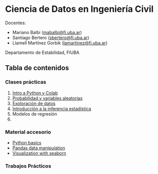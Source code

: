 # Ciencia de Datos en Ingeniería Civil
Docentes:
- Mariano Balbi (mabalbi@fi.uba.ar)
- Santiago Bertero (sbertero@fi.uba.ar)
- Llamell Martínez Gorbik (lamartinez@fi.uba.ar)

Departamento de Estabilidad, FIUBA

## Tabla de contenidos

### Clases prácticas

1. [Intro a Python y Colab](notebooks/practica_1.ipynb)
2. [Probabilidad y variables aleatorias](notebooks/practica_2.ipynb)
3. [Exploración de datos](notebooks/practica_3.ipynb)
4. [Introducción a la inferencia estadística](notebooks/practica_4.ipynb)
5. Modelos de regresión
6. 

### Material accesorio

- [Python basics](https://colab.research.google.com/github/data-psl/lectures2020/blob/master/notebooks/01_python_basics.ipynb#scrollTo=UhcbBQUiStHG)
- [Pandas data manipulation](https://colab.research.google.com/github/jakevdp/PythonDataScienceHandbook/blob/master/notebooks/03.00-Introduction-to-Pandas.ipynb)
- [Visualization with seaborn](https://colab.research.google.com/github/jakevdp/PythonDataScienceHandbook/blob/master/notebooks/04.14-Visualization-With-Seaborn.ipynb#scrollTo=V7X4ApAMkJ0t)

### Trabajos Prácticos

